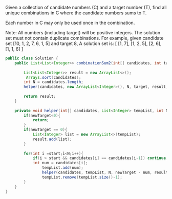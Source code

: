 Given a collection of candidate numbers (C) and a target number (T), find all unique combinations in C where the candidate numbers sums to T.

Each number in C may only be used once in the combination.

Note:
All numbers (including target) will be positive integers.
The solution set must not contain duplicate combinations.
For example, given candidate set [10, 1, 2, 7, 6, 1, 5] and target 8, 
A solution set is: 
[
  [1, 7],
  [1, 2, 5],
  [2, 6],
  [1, 1, 6]
]

```java
public class Solution {
    public List<List<Integer>> combinationSum2(int[] candidates, int target) {
        
        List<List<Integer>> result = new ArrayList<>();
         Arrays.sort(candidates);
        int N = candidates.length;
        helper(candidates, new ArrayList<Integer>(), N, target, result, 0);
        
        return result;
    }
    
    private void helper(int[] candidates, List<Integer> tempList, int N, int newTarget, List<List<Integer>> result, int start){
        if(newTarget<0){
            return;
        }
        if(newTarget == 0){
            List<Integer> list = new ArrayList<>(tempList);
            result.add(list);
        }
        
        for(int i =start;i<N;i++){
            if(i > start && candidates[i] == candidates[i-1]) continue; //avoid duplicates
            int num = candidates[i];
                tempList.add(num);
                helper(candidates, tempList, N, newTarget - num, result, i+1);
                tempList.remove(tempList.size()-1);
        }
    }
}
```
